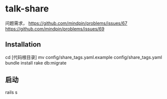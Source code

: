 # talk-share

问题需求， 
https://github.com/mindpin/problems/issues/67 
<br />
https://github.com/mindpin/problems/issues/69


## Installation
cd [代码根目录]
mv config/share_tags.yaml.example  config/share_tags.yaml
bundle install
rake db:migrate

## 启动
rails s